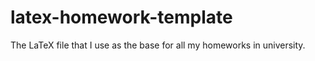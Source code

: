 latex-homework-template
=======================

The LaTeX file that I use as the base for all my homeworks in university.
